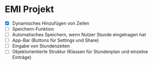 EMI Projekt
===========

- [X] Dynamisches Hinzufügen von Zeilen
- [ ] Speichern-Funktion
- [ ] Automatisches Speichern, wenn Nutzer Stunde eingetragen hat
- [ ] App-Bar (Buttons für Settings und Share)
- [ ] Eingabe von Stundenzeiten
- [ ] Objektorientierte Struktur (Klassen für Stundenplan und einzelne Einträge)
